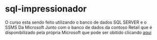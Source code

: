 # sql-impressionador
O curso esta sendo feito utilizando o banco de dados SQL SERVER e o SSMS Da Microsoft
Junto com o banco de dados da contoso Retail que é disponibilizado pela própria Microsoft
que pode ser obitido clicando <a href="https://www.microsoft.com/en-us/download/details.aspx?id=18279">aqui</a> 
